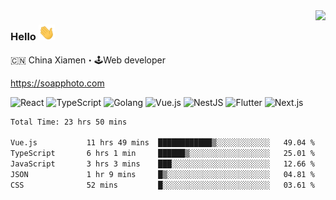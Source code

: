 <img align="right" src="https://github-readme-stats.vercel.app/api?username=yiiu&show_icons=false&bg_color=30,e96443,904e95&title_color=fff&text_color=fff" />

### Hello <img src="https://raw.githubusercontent.com/ABSphreak/ABSphreak/master/gifs/Hi.gif" width="26px" />
 
🇨🇳 China Xiamen・🕹Web developer

https://soapphoto.com

<p align="left"><img src="https://cdn.svgporn.com/logos/react.svg" alt="React" width="32" height="32"/> <img src="https://cdn.svgporn.com/logos/typescript-icon.svg" alt="TypeScript" width="32" height="32"/> <img src="https://cdn.svgporn.com/logos/gopher.svg" alt="Golang" width="32" height="32"/> <img src="https://cdn.svgporn.com/logos/vue.svg" alt="Vue.js" width="32" height="32"/> <img src="https://cdn.svgporn.com/logos/nestjs.svg" alt="NestJS" width="32" height="32"/> <img src="https://cdn.svgporn.com/logos/flutter.svg" alt="Flutter" width="32" height="32"/> <img src="https://cdn.svgporn.com/logos/nextjs-icon.svg" alt="Next.js" width="32" height="32"/></p>


<!--START_SECTION:waka-->

```txt
Total Time: 23 hrs 50 mins

Vue.js           11 hrs 49 mins  ████████████▒░░░░░░░░░░░░   49.04 %
TypeScript       6 hrs 1 min     ██████▒░░░░░░░░░░░░░░░░░░   25.01 %
JavaScript       3 hrs 3 mins    ███░░░░░░░░░░░░░░░░░░░░░░   12.66 %
JSON             1 hr 9 mins     █▒░░░░░░░░░░░░░░░░░░░░░░░   04.81 %
CSS              52 mins         █░░░░░░░░░░░░░░░░░░░░░░░░   03.61 %
```

<!--END_SECTION:waka-->
